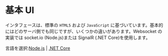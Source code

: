 # 基本 UI

インタフェースは、標準の `HTML5` および `JavaScript` に基づいています。基本的にはどのサーバ側でも同じですが、いくつかの違いがあります。Websocket の実装では socket.io (Node.js)または SignalR (.NET Core)を使用します。

言語を選択:[Node.js](designautomation/html/nodejs.md) | [.NET Core](designautomation/html/netcore.md)